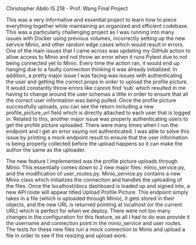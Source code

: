 Christopher Abdo
IS 218 - Prof. Wang
Final Project

This was a very informative and essential project to learn how to piece everything together while maintaining an organized and efficient codebase. This was a particularly challenging project as I was running into many issues with Docker using previous volumes, incorrectly setting up the new service Minio, and other random edge cases which would result in errors. One of the main issues that I came across was updating my GitHub action to allow access to Minio and not throw an error when it runs Pytest due to not being connected yet to Minio. Every time the action ran, it would end up hanging due to a faulty connection thinking it was already initialized. In addition, a pretty major issue I was facing was issues with authenticating the user and getting the correct props in order to upload the profile picture. It would constantly throw errors like cannot find ‘sub’ which resulted in me having to change around the user schemas a little in order to ensure that all the correct user information was being pulled. Once the profile picture successfully uploads, you can see the return including a new profile_picture_url field which is directly attached to each user that is logged in. Related to this, another major issue was properly authenticating users to get the profile picture uploaded. There were many times when I run the endpoint and I get an error saying not authenticated. I was able to solve this issue by printing a mock endpoint result to ensure that the user information is being properly collected before the upload happens so it can make the author the same as the uploader.

The new feature I implemented was the profile picture uploads through Minio. This essentially comes down to 2 new major files: minio_service.py, and the modification of user_routes.py. Minio_service.py contains a new Minio class which initializes the connection and handles the uploading of the files. Once the localhost/docs dashboard is loaded up and signed into, a new API route will appear titled Upload Profile Picture. This endpoint simply takes in a file (which is uploaded through Minio), it gets stored in their objects, and the new URL is returned pointing at localhost (or the current URL) which is perfect for when we deploy. There were not too many changes in the configuration for this feature, as all I had to do was provide it the username and connection point in the minio_service and user routes. The tests for these new files run a mock connection to Minio and upload a file in order to see if the resizing and upload work.
